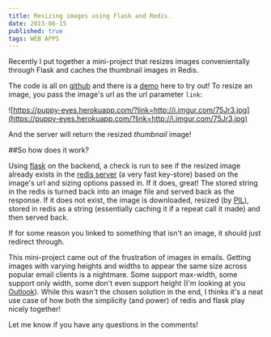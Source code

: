 ```yaml
---
title: Resizing images using Flask and Redis.
date: 2013-06-15
published: true
tags: WEB APPS
---
```

Recently I put together a mini-project that resizes images convenientally through Flask and caches the thumbnail images in Redis.

The code is all on [github](https://github.com/cameronmaske/puppy-eyes) and there is a [demo](http://puppy-eyes.herokuapp.com/) here to try out! To resize an image, you pass the image's url as the url parameter `link`:

![https://puppy-eyes.herokuapp.com/?link=http://i.imgur.com/75Jr3.jpg](https://puppy-eyes.herokuapp.com/?link=http://i.imgur.com/75Jr3.jpg)

And the server will return the resized *thumbnail* image!

##So how does it work?

Using [flask](http://flask.pocoo.org/) on the backend, a check is run to see if the resized image already exists in the [redis server](http://redis.io/) (a very fast key-store) based on the image's url and sizing options passed in. If it does, great! The stored string in the redis is turned back into an image file and served back as the response.
If it does not exist, the image is downloaded, resized (by [PIL](http://www.pythonware.com/products/pil/)), stored in redis as a string (essentially caching it if a repeat call it made) and then served back.

If for some reason you linked to something that isn't an image, it should just redirect through.

This mini-project came out of the frustration of images in emails. Getting images with varying heights and widths to appear the same size across popular email clients is a nightmare. Some support max-width, some support only width, some don't even support height (I'm looking at you [Outlook](http://www.campaignmonitor.com/css/)).
While this wasn't the chosen solution in the end, I thinks it's a neat use case of how both the simplicity (and power) of redis and flask play nicely together!

Let me know if you have any questions in the comments!